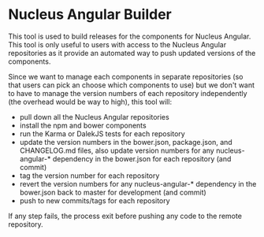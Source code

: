 # Nucleus Angular Builder

This tool is used to build releases for the components for Nucleus Angular.  This tool is only useful to users with access to the Nucleus Angular repositories as it provide an automated way to push updated versions of the components.

Since we want to manage each components in separate repositories (so that users can pick an choose which components to use) but we don't want to have to manage the version numbers of each repository independently (the overhead would be way to high), this tool will:

* pull down all the Nucleus Angular repositories
* install the npm and bower components
* run the Karma or DalekJS tests for each repository
* update the version numbers in the bower.json, package.json, and CHANGELOG.md files, also update version numbers for any nucleus-angular-* dependency in the bower.json for each repository (and commit)
* tag the version number for each repository
* revert the version numbers for any nucleus-angular-* dependency in the bower.json back to master for development (and commit)
* push to new commits/tags for each repository

If any step fails, the process exit before pushing any code to the remote repository.
